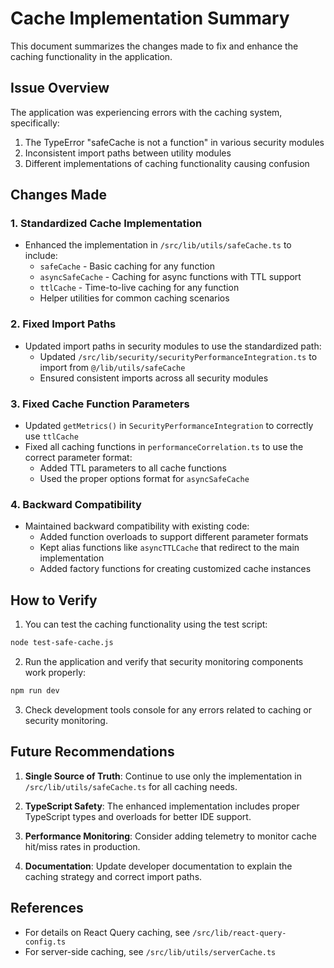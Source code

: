 # Cache Implementation Summary

This document summarizes the changes made to fix and enhance the caching functionality in the application.

## Issue Overview

The application was experiencing errors with the caching system, specifically:

1. The TypeError "safeCache is not a function" in various security modules
2. Inconsistent import paths between utility modules
3. Different implementations of caching functionality causing confusion

## Changes Made

### 1. Standardized Cache Implementation

- Enhanced the implementation in `/src/lib/utils/safeCache.ts` to include:
  - `safeCache` - Basic caching for any function
  - `asyncSafeCache` - Caching for async functions with TTL support
  - `ttlCache` - Time-to-live caching for any function
  - Helper utilities for common caching scenarios

### 2. Fixed Import Paths

- Updated import paths in security modules to use the standardized path:
  - Updated `/src/lib/security/securityPerformanceIntegration.ts` to import from `@/lib/utils/safeCache`
  - Ensured consistent imports across all security modules

### 3. Fixed Cache Function Parameters

- Updated `getMetrics()` in `SecurityPerformanceIntegration` to correctly use `ttlCache`
- Fixed all caching functions in `performanceCorrelation.ts` to use the correct parameter format:
  - Added TTL parameters to all cache functions
  - Used the proper options format for `asyncSafeCache`

### 4. Backward Compatibility

- Maintained backward compatibility with existing code:
  - Added function overloads to support different parameter formats
  - Kept alias functions like `asyncTTLCache` that redirect to the main implementation
  - Added factory functions for creating customized cache instances

## How to Verify

1. You can test the caching functionality using the test script:

```bash
node test-safe-cache.js
```

2. Run the application and verify that security monitoring components work properly:

```bash
npm run dev
```

3. Check development tools console for any errors related to caching or security monitoring.

## Future Recommendations

1. **Single Source of Truth**: Continue to use only the implementation in `/src/lib/utils/safeCache.ts` for all caching needs.

2. **TypeScript Safety**: The enhanced implementation includes proper TypeScript types and overloads for better IDE support.

3. **Performance Monitoring**: Consider adding telemetry to monitor cache hit/miss rates in production.

4. **Documentation**: Update developer documentation to explain the caching strategy and correct import paths.

## References

- For details on React Query caching, see `/src/lib/react-query-config.ts`
- For server-side caching, see `/src/lib/utils/serverCache.ts`